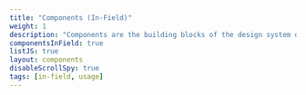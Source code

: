 ```yaml
---
title: "Components (In-Field)"
weight: 1
description: "Components are the building blocks of the design system designed with users in mind."
componentsInField: true
listJS: true
layout: components
disableScrollSpy: true
tags: [in-field, usage]
---
```


<style>
  .col-12:has(.card-spinners) {
    display: none !important;
  }
</style>
